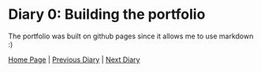 # Diary 0: Building the portfolio

The portfolio was built on github pages since it allows me to use markdown :)

[Home Page](../README.md) | [Previous Diary]() | [Next Diary](./Diary1.md)
